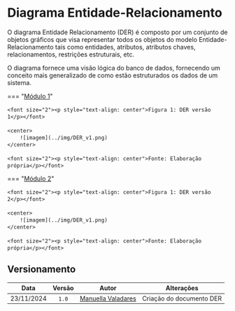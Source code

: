 


# Diagrama Entidade-Relacionamento


O diagrama Entidade Relacionamento (DER) é composto por um conjunto de objetos gráficos que visa representar todos os objetos do modelo Entidade-Relacionamento tais como entidades, atributos, atributos chaves, relacionamentos, restrições estruturais, etc.

O diagrama fornece uma visão lógica do banco de dados, fornecendo um conceito mais generalizado de como estão estruturados os dados de um sistema. 


=== "<a href="#anchor-link-modulo1" tabindex="-1">Módulo 1</a>"

    <font size="2"><p style="text-align: center">Figura 1: DER versão 1</p></font>

    <center>
        ![imagem](../img/DER_v1.png)
    </center>

    <font size="2"><p style="text-align: center">Fonte: Elaboração própria</p></font>

=== "<a href="#anchor-link-modulo2" tabindex="-1">Módulo 2</a>"

    <font size="2"><p style="text-align: center">Figura 1: DER versão 2</p></font>

    <center>
        ![imagem](../img/DER_v1.png)
    </center>

    <font size="2"><p style="text-align: center">Fonte: Elaboração própria</p></font>

## Versionamento

| Data | Versão | Autor | Alterações | 
| :--: | :----: | ----- | ---------- | 
|23/11/2024|  `1.0`   | [Manuella Valadares](https://github.com/manuvaladares)| Criação do documento DER |